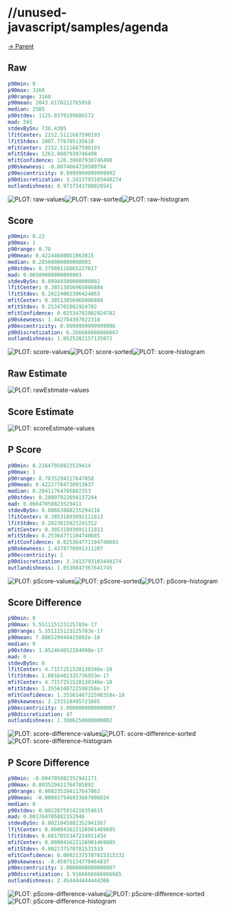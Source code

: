 
# //unused-javascript/samples/agenda

[→ Parent](../..)


## Raw


```yaml
p90min: 0
p90max: 3160
p90range: 3160
p90mean: 2043.6170212765958
median: 2585
p90stdev: 1125.0379199886572
mad: 565
stdevBySn: 736.4305
lfitCenter: 2152.5111687590193
lfitStdev: 1007.776705135618
mfitCenter: 2152.5111687590193
mfitStdev: 1263.0607930746498
mfitConfidence: 126.30607930746498
p90skewness: -0.8074664720500794
p90eccentricity: 0.9999999999999992
p90discretization: 3.2413793103448274
outlandishness: 0.9737343780029541

```

![PLOT: raw-values](./raw/values.svg)![PLOT: raw-sorted](./raw/sorted.svg)![PLOT: raw-histogram](./raw/histogram.svg)
## Score


```yaml
p90min: 0.22
p90max: 1
p90range: 0.78
p90mean: 0.42244680851063815
median: 0.28500000000000003
p90stdev: 0.27980116865227017
mad: 0.06500000000000003
stdevBySn: 0.08944500000000002
lfitCenter: 0.38513856965086884
lfitStdev: 0.20224002306424063
mfitCenter: 0.38513856965086884
mfitStdev: 0.2534702802924782
mfitConfidence: 0.02534702802924782
p90skewness: 1.442784397022318
p90eccentricity: 0.9999999999999996
p90discretization: 6.266666666666667
outlandishness: 1.0525282157135072

```

![PLOT: score-values](./score/values.svg)![PLOT: score-sorted](./score/sorted.svg)![PLOT: score-histogram](./score/histogram.svg)
## Raw Estimate

![PLOT: rawEstimate-values](./rawEstimate/values.svg)
## Score Estimate

![PLOT: scoreEstimate-values](./scoreEstimate/values.svg)
## P Score


```yaml
p90min: 0.21647058823529414
p90max: 1
p90range: 0.7835294117647058
p90mean: 0.42227784730913637
median: 0.28411764705882353
p90stdev: 0.28007922694137244
mad: 0.06647058823529411
stdevBySn: 0.08663888235294116
lfitCenter: 0.38531893091111813
lfitStdev: 0.2023815923241312
mfitCenter: 0.38531893091111813
mfitStdev: 0.25364771104748685
mfitConfidence: 0.025364771104748683
p90skewness: 1.4378770991311287
p90eccentricity: 1
p90discretization: 3.2413793103448274
outlandishness: 1.0530847367641745

```

![PLOT: pScore-values](./pScore/values.svg)![PLOT: pScore-sorted](./pScore/sorted.svg)![PLOT: pScore-histogram](./pScore/histogram.svg)
## Score Difference


```yaml
p90min: 0
p90max: 5.551115123125783e-17
p90range: 5.551115123125783e-17
p90mean: 7.086529944415892e-18
median: 0
p90stdev: 1.852464652284098e-17
mad: 0
stdevBySn: 0
lfitCenter: 4.7157251520130346e-18
lfitStdev: 1.0816401335736953e-17
mfitCenter: 4.7157251520130346e-18
mfitStdev: 1.3556348722598358e-17
mfitConfidence: 1.3556348722598358e-18
p90skewness: 2.231518495721685
p90eccentricity: 1.0000000000000007
p90discretization: 47
outlandishness: 1.3806250000000002

```

![PLOT: score-difference-values](./score-difference/values.svg)![PLOT: score-difference-sorted](./score-difference/sorted.svg)![PLOT: score-difference-histogram](./score-difference/histogram.svg)
## P Score Difference


```yaml
p90min: -0.004705882352941171
p90max: 0.003529411764705892
p90range: 0.008235294117647063
p90mean: -0.000037546933667086024
median: 0
p90stdev: 0.0022875914210354615
mad: 0.001764705882352946
stdevBySn: 0.0021045882352941567
lfitCenter: 0.000041622126901469885
lfitStdev: 0.0017055347224911434
mfitCenter: 0.000041622126901469885
mfitStdev: 0.002137570781531533
mfitConfidence: 0.00021375707815315332
p90skewness: -0.45975134770464837
p90eccentricity: 1.0000000000000007
p90discretization: 3.9166666666666665
outlandishness: 2.454444444444306

```

![PLOT: pScore-difference-values](./pScore-difference/values.svg)![PLOT: pScore-difference-sorted](./pScore-difference/sorted.svg)![PLOT: pScore-difference-histogram](./pScore-difference/histogram.svg)